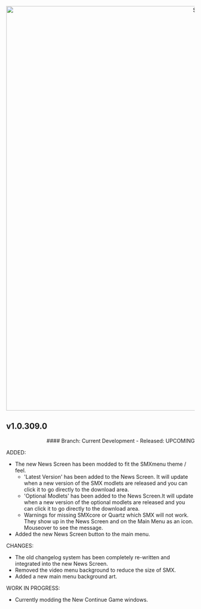<p align="center">
  <img src="https://7dtd-community.s3.us-east-2.amazonaws.com/monthly_2022_01/a20_banner_forum.png.35ab78c870a912989f716f892c664a60.png" width="1080" title="SMXhud - A20">
</p>

## v1.0.309.0

<p align="right"> #### Branch: Current Development - Released: UPCOMING </p>

ADDED:
- The new News Screen has been modded to fit the SMXmenu theme / feel.
  - 'Latest Version' has been added to the News Screen. It will update when a new version of the SMX modlets are released and you can click it to go directly to the download area.
  - 'Optional Modlets' has been added to the News Screen.It will update when a new version of the optional modlets are released and you can click it to go directly to the download area.
  - Warnings for missing SMXcore or Quartz which SMX will not work. They show up in the News Screen and on the Main Menu as an icon. Mouseover to see the message.
- Added the new News Screen button to the main menu.

CHANGES:
- The old changelog system has been completely re-written and integrated into the new News Screen.
- Removed the video menu background to reduce the size of SMX.
- Added a new main menu background art.

WORK IN PROGRESS:
- Currently modding the New Continue Game windows.

